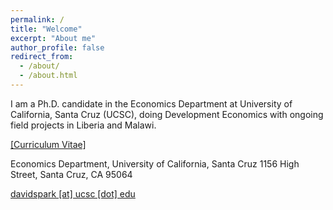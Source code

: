 ```yaml
---
permalink: /
title: "Welcome"
excerpt: "About me"
author_profile: false
redirect_from: 
  - /about/
  - /about.html
---
```



I am  a Ph.D. candidate in the Economics Department at University of California, Santa Cruz (UCSC), doing Development Economics with ongoing field projects in Liberia and Malawi. 

[[Curriculum Vitae]](https://dshpark.github.io/files/CV_DavidSunghoPark_20200511.pdf)

Economics Department, University of California, Santa Cruz
1156 High Street, Santa Cruz, CA 95064

[davidspark [at] ucsc [dot] edu](mailto:davidspark@ucsc.edu)

